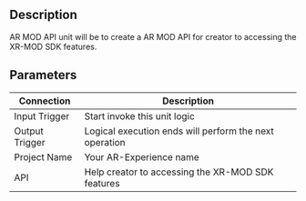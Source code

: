 ## Description

AR MOD API unit will be to create a AR MOD API for creator to accessing the XR-MOD SDK features.

## Parameters

| Connection     | Description                                            |
| -------------- | ------------------------------------------------------ |
| Input Trigger  | Start invoke this unit logic                           |
| Output Trigger | Logical execution ends will perform the next operation |
| Project Name   | Your AR-Experience name                                |
| API            | Help creator to accessing the XR-MOD SDK features      |
